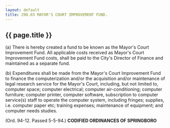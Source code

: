 ```yaml
---
layout: default 
title: 290.03 MAYOR'S COURT IMPROVEMENT FUND.
---
```


{{ page.title }}
----------------

​(a) There is hereby created a fund to be known as the Mayor's Court
Improvement Fund. All applicable costs received as Mayor's Court
Improvement Fund costs, shall be paid to the City's Director of Finance
and maintained as a separate fund.

​(b) Expenditures shall be made from the Mayor's Court Improvement Fund
to finance the computerization and/or the acquisition and/or maintenance
of legal research service for the Mayor's Court, including, but not
limited to, computer space; computer electrical; computer
air-conditioning; computer furniture; computer printer, computer
software, subscription to computer service(s) staff to operate the
computer system, including fringes; supplies, i.e. computer paper etc;
training expenses; maintenance of equipment; and computer needs studies.

(Ord. 94-12. Passed 5-5-94.) **CODIFIED ORDINANCES OF SPRINGBORO**
